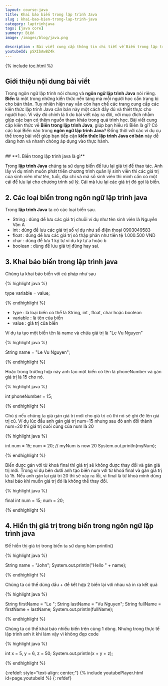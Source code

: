 ```yaml
---
layout: course-java
title: Khai báo biến trong lập trình Java
slug : khai-bao-bien-trong-lap-trinh-java
category: laptrinhjava
tags: [java core]
summery: Biến  
image: /images/blog/java.png

description : Bài viết cung cấp thông tin chi tiết về Biến trong lập trình Java, giúp bạn hiểu rõ Biến là gì? Có các loại Biến nào trong ngôn ngữ lập trình Java? Đồng thời với các ví dụ cụ thể trong bài viết giúp bạn tiếp cận kiến thức lập trình Java căn bản này dễ dàng hơn và nhanh chóng áp dụng vào thực hành.
youtubeId: pSXIbAwBZ4k
---
```


{% include toc.html %}

## **Giới thiệu nội dung bài viết**

Trong ngôn ngữ lập trình nói chung và <b>ngôn ngữ lập trình Java</b> nói riêng. <b>Biến</b> là một trong những kiến thức nền tảng mà mỗi người học cần trang bị cho bản thân. Tuy nhiên hiện nay vẫn còn hạn chế các trang cung cấp các kiến thức lập trình Java căn bản này một cách đầy đủ và thiết thực cho người học. Vì vậy đó chính là lí do bài viết này ra đời, với mục đích nhằm giúp các bạn có thêm nguồn tham khảo trong quá trình học. Bài viết cung cấp kiến thức về <b>Biến trong lập trình Java</b>, giúp bạn hiểu rõ Biến là gì? Có các loại Biến nào trong <b>ngôn ngữ lập trình Java</b>? Đồng thời với các ví dụ cụ thể trong bài viết giúp bạn tiếp cận <b>kiến thức lập trình Java cơ bản</b> này dễ dàng hơn và nhanh chóng áp dụng vào thực hành.


<br>
## **1. Biến trong lập trình java là gì**

Trong <b>lập trình Java</b> chúng ta sử dụng biến để lưu lại giá trị để thao tác. Anh lấy ví dụ mình muốn phát triển chương trình quản lý sinh viên thì các giá trị của sinh viên như tên, tuổi, địa chỉ và mã số sinh viên thì mình cần có một cái để lưu lại cho chương trình sử lý. Cái mà lưu lại các giá trị đó gọi là biến.

## **2. Các loại biến trong ngôn ngữ lập trình java**

Trong <b>lập trình Java</b> ta có các loại biến sau.

- String  : dùng để lưu các giá trị chuỗi ví dụ như tên sinh viên là Nguyễn Văn A
- int     : dùng để lưu các giá trị số ví dụ như số điện thoại 0903049583
- float   : dùng để lưu các giá trị số thập phân như tiền tệ 1.000.500 VND
- char    : dùng để lưu 1 ký tự ví dụ ký tự a hoặc b
- boolean : dùng để lưu giá trị đúng hay sai.

## **3. Khai báo biến trong lập trình java**

Chúng ta khai báo biến với cú pháp như sau

{% highlight java  %}

type variable = value;

{% endhighlight %}

- type     : là loại biến có thể là String, int , float, char hoặc boolean
- variable : là tên của biến
- value    : giá trị của biến

Ví dụ ta tạo một biến tên là name và chứa giá trị là "Le Vu Nguyen"

{% highlight java  %}

String name = "Le Vu Nguyen";

{% endhighlight %}

Hoặc trong trường hợp này anh tạo một biến có tên là phoneNumber và gán giá trị là 15 cho nó. 

{% highlight java  %}

int phoneNumber = 15;

{% endhighlight %}

Chú ý nếu chúng ta giá gán giá trị mới cho giá trị cũ thì nó sẽ ghi đè lên giá trị cũ. Ví dụ lúc đầu anh gán giá trị num=15 nhưng sau đó anh đổi thành num=20 thì giá trị cuối cùng của num là 20

{% highlight java  %}

int num = 15;
num = 20;  // myNum is now 20
System.out.println(myNum);

{% endhighlight %}

Biến được gán với từ khoá final thì giá trị sẽ không được thay đổi và gán giá trị mới. Trong ví dụ bên dưới anh tạo biến num với từ khoá final và gán giá trị là 15. Nếu anh gán lại giá trị 20 thì sẽ xảy ra lỗi, vì final là từ khoá mình dùng khai báo khi muốn giá trị đó là không thể thay đổi.

{% highlight java  %}

final int num = 15;
num = 20;

{% endhighlight %}
## **4. Hiển thị giá trị trong biến trong ngôn ngữ lập trình java**

 Để hiển thị giá trị trong biến ta sử dụng hàm println()

{% highlight java  %}

String name = "John";
System.out.println("Hello " + name);

{% endhighlight %}

Chúng ta có thể dùng dấu + để kết hợp 2 biến lại với nhau và in ra kết quả

{% highlight java  %}

String firstName = "Le ";
String lastName = "Vu Nguyen";
String fullName = firstName + lastName;
System.out.println(fullName);

{% endhighlight %}

Chúng ta có thể khai báo nhiều biến trên cùng 1 dòng. Nhưng trong thực tế lập trình anh ít khi làm vậy vì không đẹp code

{% highlight java  %}

int x = 5, y = 6, z = 50;
System.out.println(x + y + z);

{% endhighlight %}

{:refdef: style="text-align: center;"}
{% include youtubePlayer.html id=page.youtubeId %}
{: refdef}



